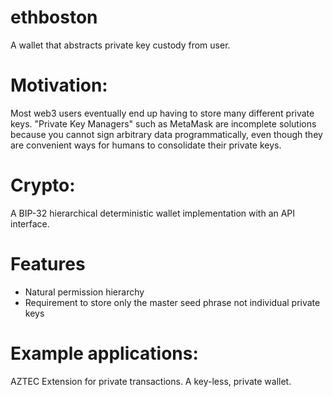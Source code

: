 # ethboston

A wallet that abstracts private key custody from user. 

# Motivation:
Most web3 users eventually end up having to store many different private keys. "Private Key Managers" such as MetaMask are incomplete solutions because you cannot sign arbitrary data programmatically, even though they are convenient ways for humans to consolidate their private keys. 

# Crypto: 

A BIP-32 hierarchical deterministic wallet implementation with an API interface.

# Features
- Natural permission hierarchy
- Requirement to store only the master seed phrase not individual private keys

# Example applications:

AZTEC Extension for private transactions. A key-less, private wallet.